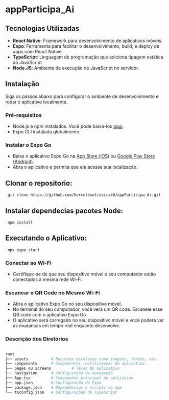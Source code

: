 # appParticipa_Ai

## Tecnologias Utilizadas

- **React Native**: Framework para desenvolvimento de aplicativos móveis.
- **Expo**: Ferramenta para facilitar o desenvolvimento, build, e deploy de apps com React Native.
- **TypeScript**: Linguagem de programação que adiciona tipagem estática ao JavaScript
- **Node.JS**: Ambiente de execução de JavaScript no servidor.

## Instalação

Siga os passos abaixo para configurar o ambiente de desenvolvimento e rodar o aplicativo localmente.

### Pré-requisitos

- Node.js e npm instalados. Você pode baixá-los [aqui](https://nodejs.org/).
- Expo CLI instalada globalmente:



### Instalar o Expo Go

- Baixe o aplicativo Expo Go na [App Store (iOS)](https://apps.apple.com/app/expo-go/id982107779) ou [Google Play Store (Android)](https://play.google.com/store/apps/details?id=host.exp.exponent).
- Abra o aplicativo e permita que ele acesse sua localização.


## Clonar o repositorio: 
```
 git clone https://github.com/herculesoliveira40/appParticipa_Ai.git
```

## Instalar dependecias pacotes Node:
```
 npm install
```

## Executando o Aplicativo:
```
 npx expo start
```

### Conectar ao Wi-Fi

- Certifique-se de que seu dispositivo móvel e seu computador estão conectados à mesma rede Wi-Fi.

### Escanear o QR Code no Mesmo Wi-Fi

- Abra o aplicativo Expo Go no seu dispositivo móvel.
- No terminal do seu computador, você verá um QR code. Escaneie esse QR code com o aplicativo Expo Go.
- O aplicativo será carregado no seu dispositivo móvel e você poderá ver as mudanças em tempo real enquanto desenvolve.





### Descrição dos Diretórios



```bash

root
├── assets          # Recursos estáticos como imagens, fontes, etc.
├── components      # Componentes reutilizáveis do aplicativo
├── pages ou screens         # Telas do aplicativo
├── navigation      # Configuração da navegação
├── App.tsx         # Componente principal do aplicativo
├── app.json        # Configuração do Expo
├── package.json    # Dependências e scripts do npm
└── tsconfig.json   # Configurações do TypeScript
